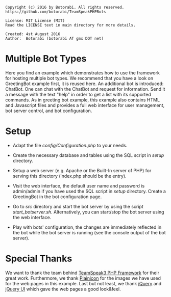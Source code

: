     Copyright (c) 2016 by Botorabi. All rights reserved.
    https://github.com/botorabi/TeamSpeakPHPBots

    License: MIT License (MIT)
    Read the LICENSE text in main directory for more details.

    Created: 4st August 2016
    Author:  Botorabi (botorabi AT gmx DOT net)

# Multiple Bot Types
Here you find an example which demonstrates how to use the framework for hosting multiple bot types. We recommend that you have a look on GreetingBot example first, it is reused here.
An additional bot is introduced: ChatBot. One can chat with the ChatBot and request for information. Send it a message with the text "help" in order to get a list with its supported commands.
As in greeting bot example, this example also contains HTML and Javascript files and provides a full web interface for user management, bot server control, and bot configuration.

# Setup

- Adapt the file *config/Configuration.php* to your needs.

- Create the necessary database and tables using the SQL script in *setup* directory.

- Setup a web server (e.g. Apache or the Built-In server of PHP) for serving this directory (index.php should be the entry).

- Visit the web interface, the default user name and password is admin/admin if you have used the SQL script in *setup* directory. Create a GreetingBot in the bot configuration page.

- Go to *src* directory and start the bot server by using the script *start_botserver.sh*. Alternatively, you can start/stop the bot server using the web interface.

- Play with bots' configuration, the changes are immediately reflected in the bot while the bot server is running (see the console output of the bot server).

# Special Thanks
We want to thank the team behind [TeamSpeak3 PHP Framework] for their great work. Furthermore, we thank [Plainicon] for the images we have used for the web pages in this example. Last but not least, we thank [jQuery] and [jQuery UI] which gave the web pages a good look&feel.

[TeamSpeak3 PHP Framework]: https://github.com/planetteamspeak/ts3phpframework
[Plainicon]: http://plainicon.com
[jQuery]: http://www.jquery.com
[jQuery UI]: http://www.jqueryui.com
